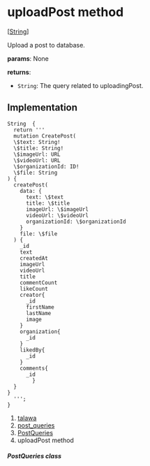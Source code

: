 
<div>

# uploadPost method

</div>


[[String](https://api.flutter.dev/flutter/dart-core/String-class.html)]




Upload a post to database.

**params**: None

**returns**:

-   `String`: The query related to uploadingPost.



## Implementation

``` language-dart
String  {
  return '''
  mutation CreatePost(
  \$text: String!
  \$title: String!
  \$imageUrl: URL
  \$videoUrl: URL
  \$organizationId: ID!
  \$file: String
) {
  createPost(
    data: {
      text: \$text
      title: \$title
      imageUrl: \$imageUrl
      videoUrl: \$videoUrl
      organizationId: \$organizationId
    }
    file: \$file
  ) {
    _id
    text
    createdAt
    imageUrl
    videoUrl
    title
    commentCount
    likeCount
    creator{
      _id
      firstName
      lastName
      image
    }
    organization{
      _id
    }
    likedBy{
      _id
    }
    comments{
      _id
        }
  }
}
  ''';
}
```







1.  [talawa](../../index.html)
2.  [post_queries](../../utils_post_queries/)
3.  [PostQueries](../../utils_post_queries/PostQueries-class.html)
4.  uploadPost method

##### PostQueries class







